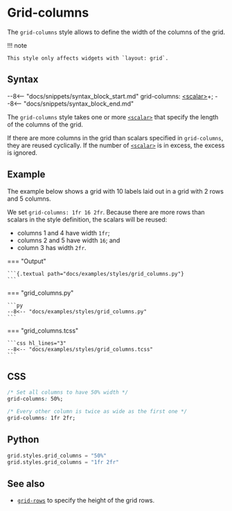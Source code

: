 # Grid-columns

The `grid-columns` style allows to define the width of the columns of the grid.

!!! note

    This style only affects widgets with `layout: grid`.

## Syntax

--8<-- "docs/snippets/syntax_block_start.md"
grid-columns: <a href="../../../css_types/scalar">&lt;scalar&gt;</a>+;
--8<-- "docs/snippets/syntax_block_end.md"

The `grid-columns` style takes one or more [`<scalar>`](../../css_types/scalar.md) that specify the length of the columns of the grid.

If there are more columns in the grid than scalars specified in `grid-columns`, they are reused cyclically.
If the number of [`<scalar>`](../../css_types/scalar.md) is in excess, the excess is ignored.

## Example

The example below shows a grid with 10 labels laid out in a grid with 2 rows and 5 columns.

We set `grid-columns: 1fr 16 2fr`.
Because there are more rows than scalars in the style definition, the scalars will be reused:

 - columns 1 and 4 have width `1fr`;
 - columns 2 and 5 have width `16`; and
 - column 3 has width `2fr`.


=== "Output"

    ```{.textual path="docs/examples/styles/grid_columns.py"}
    ```

=== "grid_columns.py"

    ```py
    --8<-- "docs/examples/styles/grid_columns.py"
    ```

=== "grid_columns.tcss"

    ```css hl_lines="3"
    --8<-- "docs/examples/styles/grid_columns.tcss"
    ```

## CSS

```css
/* Set all columns to have 50% width */
grid-columns: 50%;

/* Every other column is twice as wide as the first one */
grid-columns: 1fr 2fr;
```

## Python

```py
grid.styles.grid_columns = "50%"
grid.styles.grid_columns = "1fr 2fr"
```

## See also

 - [`grid-rows`](./grid_rows.md) to specify the height of the grid rows.
